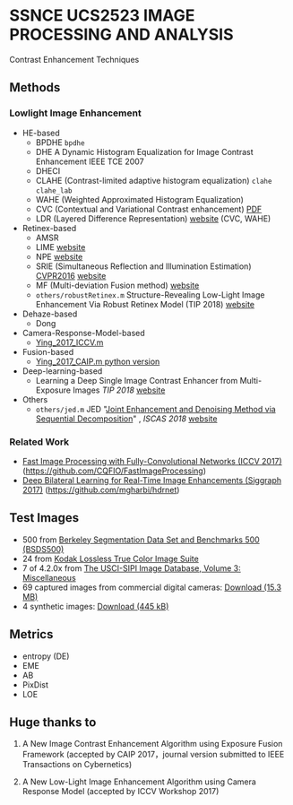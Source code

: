 # SSNCE UCS2523 IMAGE PROCESSING AND ANALYSIS

Contrast Enhancement Techniques

## Methods

### Lowlight Image Enhancement

- HE-based
  - BPDHE `bpdhe`
  - DHE A Dynamic Histogram Equalization for Image Contrast Enhancement IEEE TCE 2007
  - DHECI
  - CLAHE (Contrast-limited adaptive histogram equalization) `clahe` `clahe_lab `
  - WAHE (Weighted Approximated Histogram Equalization)
  - CVC (Contextual and Variational Contrast enhancement) [PDF](http://ieeexplore.ieee.org/abstract/document/5773086/)
  - LDR (Layered Difference Representation) [website](http://mcl.korea.ac.kr/cwlee_tip2013/) (CVC, WAHE)
- Retinex-based
  - AMSR
  - LIME [website](http://cs.tju.edu.cn/orgs/vision/~xguo/LIME.htm)
  - NPE [website](http://blog.sina.com.cn/s/blog_a0a06f190101cvon.html)
  - SRIE (Simultaneous Reflection and Illumination Estimation) [CVPR2016](http://www.cv-foundation.org/openaccess/content_cvpr_2016/html/Fu_A_Weighted_Variational_CVPR_2016_paper.html) [website](http://smartdsp.xmu.edu.cn/cvpr2016.html)
  - MF (Multi-deviation Fusion method) [website](http://smartdsp.xmu.edu.cn/weak-illumination.html)
  - `others/robustRetinex.m` Structure-Revealing Low-Light Image Enhancement Via Robust Retinex Model (TIP 2018) [website](https://github.com/martinli0822/Low-light-image-enhancement)
- Dehaze-based
  - Dong
- Camera-Response-Model-based
  - [Ying_2017_ICCV.m](https://github.com/baidut/OpenCE/blob/master/ours/Ying_2017_ICCV.m)
- Fusion-based
  - [Ying_2017_CAIP.m ](https://github.com/baidut/OpenCE/blob/master/ours/Ying_2017_CAIP.m) [python version](https://github.com/AndyHuang1995/New-Image-Contrast-Enhancement)
- Deep-learning-based
  - Learning a Deep Single Image Contrast Enhancer from Multi-Exposure Images _TIP 2018_ [website](https://github.com/csjcai/SICE)
- Others
  - `others/jed.m` JED "[Joint Enhancement and Denoising Method via Sequential Decomposition](http://www.icst.pku.edu.cn/course/icb/Projects/JED.html)" , *ISCAS 2018* [website](https://github.com/tonghelen/JED-Method)

### Related Work

- [Fast Image Processing with Fully-Convolutional Networks (ICCV 2017)](http://www.cqf.io/papers/Fast_Image_Processing_ICCV2017.pdf) (<https://github.com/CQFIO/FastImageProcessing>)
- [Deep Bilateral Learning for Real-Time Image Enhancements (Siggraph 2017)](https://groups.csail.mit.edu/graphics/hdrnet/data/hdrnet.pdf) (<https://github.com/mgharbi/hdrnet>)

## Test Images

- 500 from [Berkeley Segmentation Data Set and Benchmarks 500 (BSDS500)](http://www.eecs.berkeley.edu/Research/Projects/CS/vision/grouping/resources.html#bsds500)
- 24 from [Kodak Lossless True Color Image Suite](http://r0k.us/graphics/kodak/)
- 7 of 4.2.0x from [The USCI-SIPI Image Database, Volume 3: Miscellaneous](http://sipi.usc.edu/database/database.php?volume=misc)
- 69 captured images from commercial digital cameras: [Download (15.3 MB)](http://mcl.korea.ac.kr/projects/LDR/LDR_TEST_IMAGES_DICM.zip)
- 4 synthetic images: [Download (445 kB)](http://mcl.korea.ac.kr/projects/LDR/LDR_TEST_IMAGES_SYNTHETIC.zip)

## Metrics

- entropy (DE)
- EME
- AB
- PixDist
- LOE

## Huge thanks to

1. A New Image Contrast Enhancement Algorithm using Exposure Fusion Framework (accepted by CAIP 2017，journal version submitted to IEEE Transactions on Cybernetics)

2. A New Low-Light Image Enhancement Algorithm using Camera Response Model (accepted by ICCV Workshop 2017)
